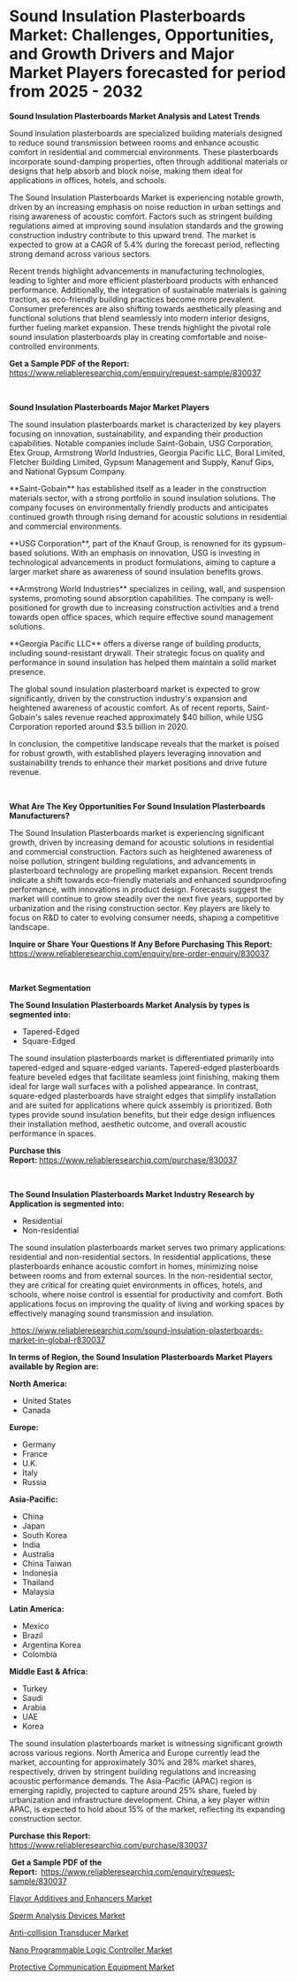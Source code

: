 <p><h1>Sound Insulation Plasterboards Market: Challenges, Opportunities, and Growth Drivers and Major Market Players forecasted for period from 2025 - 2032</h1></p><p><strong>Sound Insulation Plasterboards Market Analysis and Latest Trends</strong></p>
<p><p>Sound insulation plasterboards are specialized building materials designed to reduce sound transmission between rooms and enhance acoustic comfort in residential and commercial environments. These plasterboards incorporate sound-damping properties, often through additional materials or designs that help absorb and block noise, making them ideal for applications in offices, hotels, and schools.</p><p>The Sound Insulation Plasterboards Market is experiencing notable growth, driven by an increasing emphasis on noise reduction in urban settings and rising awareness of acoustic comfort. Factors such as stringent building regulations aimed at improving sound insulation standards and the growing construction industry contribute to this upward trend. The market is expected to grow at a CAGR of 5.4% during the forecast period, reflecting strong demand across various sectors.</p><p>Recent trends highlight advancements in manufacturing technologies, leading to lighter and more efficient plasterboard products with enhanced performance. Additionally, the integration of sustainable materials is gaining traction, as eco-friendly building practices become more prevalent. Consumer preferences are also shifting towards aesthetically pleasing and functional solutions that blend seamlessly into modern interior designs, further fueling market expansion. These trends highlight the pivotal role sound insulation plasterboards play in creating comfortable and noise-controlled environments.</p></p>
<p><strong>Get a Sample PDF of the Report:&nbsp;</strong> <a href="https://www.reliableresearchiq.com/enquiry/request-sample/830037?utm_campaign=1082&utm_medium=2&utm_source=Github&utm_content=ia&utm_term=25032025&utm_id=sound-insulation-plasterboards">https://www.reliableresearchiq.com/enquiry/request-sample/830037</a></p>
<p>&nbsp;</p>
<p><strong>Sound Insulation Plasterboards Major Market Players</strong></p>
<p><p>The sound insulation plasterboards market is characterized by key players focusing on innovation, sustainability, and expanding their production capabilities. Notable companies include Saint-Gobain, USG Corporation, Etex Group, Armstrong World Industries, Georgia Pacific LLC, Boral Limited, Fletcher Building Limited, Gypsum Management and Supply, Kanuf Gips, and National Gypsum Company.</p><p>**Saint-Gobain** has established itself as a leader in the construction materials sector, with a strong portfolio in sound insulation solutions. The company focuses on environmentally friendly products and anticipates continued growth through rising demand for acoustic solutions in residential and commercial environments.</p><p>**USG Corporation**, part of the Knauf Group, is renowned for its gypsum-based solutions. With an emphasis on innovation, USG is investing in technological advancements in product formulations, aiming to capture a larger market share as awareness of sound insulation benefits grows.</p><p>**Armstrong World Industries** specializes in ceiling, wall, and suspension systems, promoting sound absorption capabilities. The company is well-positioned for growth due to increasing construction activities and a trend towards open office spaces, which require effective sound management solutions.</p><p>**Georgia Pacific LLC** offers a diverse range of building products, including sound-resistant drywall. Their strategic focus on quality and performance in sound insulation has helped them maintain a solid market presence.</p><p>The global sound insulation plasterboard market is expected to grow significantly, driven by the construction industry's expansion and heightened awareness of acoustic comfort. As of recent reports, Saint-Gobain's sales revenue reached approximately $40 billion, while USG Corporation reported around $3.5 billion in 2020.</p><p>In conclusion, the competitive landscape reveals that the market is poised for robust growth, with established players leveraging innovation and sustainability trends to enhance their market positions and drive future revenue.</p></p>
<p>&nbsp;</p>
<p><strong>What Are The Key Opportunities For Sound Insulation Plasterboards Manufacturers?</strong></p>
<p><p>The Sound Insulation Plasterboards market is experiencing significant growth, driven by increasing demand for acoustic solutions in residential and commercial construction. Factors such as heightened awareness of noise pollution, stringent building regulations, and advancements in plasterboard technology are propelling market expansion. Recent trends indicate a shift towards eco-friendly materials and enhanced soundproofing performance, with innovations in product design. Forecasts suggest the market will continue to grow steadily over the next five years, supported by urbanization and the rising construction sector. Key players are likely to focus on R&D to cater to evolving consumer needs, shaping a competitive landscape.</p></p>
<p><strong>Inquire or Share Your Questions If Any Before Purchasing This Report:</strong> <a href="https://www.reliableresearchiq.com/enquiry/pre-order-enquiry/830037?utm_campaign=1082&utm_medium=2&utm_source=Github&utm_content=ia&utm_term=25032025&utm_id=sound-insulation-plasterboards">https://www.reliableresearchiq.com/enquiry/pre-order-enquiry/830037</a></p>
<p>&nbsp;</p>
<p><strong>Market Segmentation</strong></p>
<p><strong>The Sound Insulation Plasterboards Market Analysis by types is segmented into:</strong></p>
<p><ul><li>Tapered-Edged</li><li>Square-Edged</li></ul></p>
<p><p>The sound insulation plasterboards market is differentiated primarily into tapered-edged and square-edged variants. Tapered-edged plasterboards feature beveled edges that facilitate seamless joint finishing, making them ideal for large wall surfaces with a polished appearance. In contrast, square-edged plasterboards have straight edges that simplify installation and are suited for applications where quick assembly is prioritized. Both types provide sound insulation benefits, but their edge design influences their installation method, aesthetic outcome, and overall acoustic performance in spaces.</p></p>
<p><strong>Purchase this Report:&nbsp;</strong><a href="https://www.reliableresearchiq.com/purchase/830037?utm_campaign=1082&utm_medium=2&utm_source=Github&utm_content=ia&utm_term=25032025&utm_id=sound-insulation-plasterboards">https://www.reliableresearchiq.com/purchase/830037</a></p>
<p>&nbsp;</p>
<p><strong>The Sound Insulation Plasterboards Market Industry Research by Application is segmented into:</strong></p>
<p><ul><li>Residential</li><li>Non-residential</li></ul></p>
<p><p>The sound insulation plasterboards market serves two primary applications: residential and non-residential sectors. In residential applications, these plasterboards enhance acoustic comfort in homes, minimizing noise between rooms and from external sources. In the non-residential sector, they are critical for creating quiet environments in offices, hotels, and schools, where noise control is essential for productivity and comfort. Both applications focus on improving the quality of living and working spaces by effectively managing sound transmission and insulation.</p></p>
<p><a href="https://www.reliableresearchiq.com/sound-insulation-plasterboards-market-in-global-r830037?utm_campaign=1082&utm_medium=2&utm_source=Github&utm_content=ia&utm_term=25032025&utm_id=sound-insulation-plasterboards">&nbsp;https://www.reliableresearchiq.com/sound-insulation-plasterboards-market-in-global-r830037</a></p>
<p><strong>In terms of Region, the Sound Insulation Plasterboards Market Players available by Region are:</strong></p>
<p>
    <p> <strong> North America: </strong>
        <ul>
            <li>United States</li>
            <li>Canada</li>
        </ul>
        </p> 
    <p> <strong> Europe: </strong>
        <ul>
            <li>Germany</li>
            <li>France</li>
            <li>U.K.</li>
            <li>Italy</li>
            <li>Russia</li>
        </ul>
        </p> 
    <p> <strong> Asia-Pacific: </strong>
        <ul>
            <li>China</li>
            <li>Japan</li>
            <li>South Korea</li>
            <li>India</li>
            <li>Australia</li>
            <li>China Taiwan</li>
            <li>Indonesia</li>
            <li>Thailand</li>
            <li>Malaysia</li>
        </ul>
        </p> 
    <p> <strong> Latin America: </strong>
        <ul>
            <li>Mexico</li>
            <li>Brazil</li>
            <li>Argentina Korea</li>
            <li>Colombia</li>
        </ul>
        </p> 
    <p> <strong> Middle East & Africa: </strong>
        <ul>
            <li>Turkey</li>
            <li>Saudi</li>
            <li>Arabia</li>
            <li>UAE</li>
            <li>Korea</li>
        </ul>
    </p>
    </p>
<p><p>The sound insulation plasterboards market is witnessing significant growth across various regions. North America and Europe currently lead the market, accounting for approximately 30% and 28% market shares, respectively, driven by stringent building regulations and increasing acoustic performance demands. The Asia-Pacific (APAC) region is emerging rapidly, projected to capture around 25% share, fueled by urbanization and infrastructure development. China, a key player within APAC, is expected to hold about 15% of the market, reflecting its expanding construction sector.</p></p>
<p><strong>Purchase this Report: </strong><a href="https://www.reliableresearchiq.com/purchase/830037?utm_campaign=1082&utm_medium=2&utm_source=Github&utm_content=ia&utm_term=25032025&utm_id=sound-insulation-plasterboards">https://www.reliableresearchiq.com/purchase/830037</a></p>
<p>&nbsp;<strong>Get a Sample PDF of the Report:&nbsp;&nbsp;</strong><a href="https://www.reliableresearchiq.com/enquiry/request-sample/830037?utm_campaign=1082&utm_medium=2&utm_source=Github&utm_content=ia&utm_term=25032025&utm_id=sound-insulation-plasterboards">https://www.reliableresearchiq.com/enquiry/request-sample/830037</a></p>
<p><strong></strong></p>
<p><p><a href="https://github.com/mgapeak/Market-Research-Report-List-1/blob/main/flavor-additives-and-enhancers-market.md?utm_campaign=1082&utm_medium=2&utm_source=Github&utm_content=ia&utm_term=25032025&utm_id=sound-insulation-plasterboards">Flavor Additives and Enhancers Market</a></p><p><a href="https://github.com/monacaquddus/Market-Research-Report-List-1/blob/main/sperm-analysis-devices-market.md?utm_campaign=1082&utm_medium=2&utm_source=Github&utm_content=ia&utm_term=25032025&utm_id=sound-insulation-plasterboards">Sperm Analysis Devices Market</a></p><p><a href="https://github.com/gambokaiohjr/Market-Research-Report-List-1/blob/main/anti-collision-transducer-market.md?utm_campaign=1082&utm_medium=2&utm_source=Github&utm_content=ia&utm_term=25032025&utm_id=sound-insulation-plasterboards">Anti-collision Transducer Market</a></p><p><a href="https://github.com/aijazdeitzbq/Market-Research-Report-List-1/blob/main/nano-programmable-logic-controller-market.md?utm_campaign=1082&utm_medium=2&utm_source=Github&utm_content=ia&utm_term=25032025&utm_id=sound-insulation-plasterboards">Nano Programmable Logic Controller Market</a></p><p><a href="https://github.com/owaysusing/Market-Research-Report-List-1/blob/main/protective-communication-equipment-market.md?utm_campaign=1082&utm_medium=2&utm_source=Github&utm_content=ia&utm_term=25032025&utm_id=sound-insulation-plasterboards">Protective Communication Equipment Market</a></p></p>